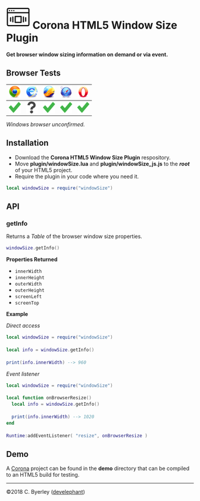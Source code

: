# ![logo](icons/logo.png) Corona HTML5 Window Size Plugin

__Get browser window sizing information on demand or via event.__

## Browser Tests

|![chrome](icons/chrome.png)|![ie](icons/ie.png)|![firefox](icons/firefox.png)|![safari](icons/safari.png)|![opera](icons/opera.png)|
|---------------------------|-------------------|-----------------------------|---------------------------|-------------------------|
|![pass](icons/pass.png)|![untested](icons/untested.png)|![pass](icons/pass.png)|![pass](icons/pass.png)|![untested](icons/pass.png)|


_Windows browser unconfirmed._

## Installation

 - Download the __Corona HTML5 Window Size Plugin__ respository.
 - Move __plugin/windowSize.lua__ and __plugin/windowSize_js.js__ to the ___root___ of your HTML5 project.
 - Require the plugin in your code where you need it.

```lua
local windowSize = require("windowSize")
```

## API

### getInfo

Returns a _Table_ of the browser window size properties.

```lua
windowSize.getInfo()
```

__Properties Returned__

 - `innerWidth`
 - `innerHeight`
 - `outerWidth`
 - `outerHeight`
 - `screenLeft`
 - `screenTop`

__Example__

_Direct access_

```lua
local windowSize = require("windowSize")

local info = windowSize.getInfo()

print(info.innerWidth) --> 960
```

_Event listener_

```lua
local windowSize = require("windowSize")

local function onBrowserResize()
  local info = windowSize.getInfo()

  print(info.innerWidth) --> 1020
end

Runtime:addEventListener( "resize", onBrowserResize )
```

## Demo

A [Corona](https://coronalabs.com) project can be found in the __demo__ directory that can be compiled to an HTML5 build for testing.

---

&copy;2018 C. Byerley ([develephant](https://develephant.com))